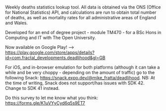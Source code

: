 Weekly deaths statistics lookup tool. All data is obtained via the ONS (Office for National Statistics) API, and calculations are run to obtain total number of deaths, as well as mortality rates for all administrative areas of England and Wales.

Developed for an end of degree project - module TM470 - for a BSc Hons in Computing and IT with The Open University.

Now available on Google Play! --> https://play.google.com/store/apps/details?id=com.fractal_developments.deadlihood&gl=GB

For iOS, and in-browser emulation for both platforms (although it can take a while and be very choppy - depending on the amount of traffic) go to the following Snack: https://snack.expo.dev/@mike_fratta/deadlihood. NB: At the time of writing, Snack does not support/has issues with SDK 42. Change to SDK 41 instead.

Do this survey to let me know what you think: https://forms.gle/K1uVYyCyd6q5s9ET7
